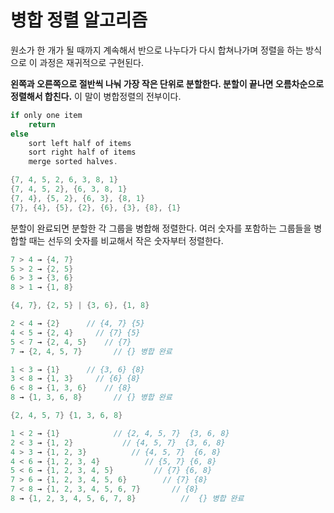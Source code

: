 # 병합 정렬 알고리즘

원소가 한 개가 될 때까지 계속해서 반으로 나누다가 다시 합쳐나가며 정렬을 하는 방식으로 이 과정은 재귀적으로 구현된다.

**왼쪽과 오른쪽으로 절반씩 나눠 가장 작은 단위로 분할한다. 분할이 끝나면 오름차순으로 정렬해서 합친다.** 이 말이 병합정렬의 전부이다.

```c
if only one item
    return
else
    sort left half of items
    sort right half of items
    merge sorted halves.
```

```c
{7, 4, 5, 2, 6, 3, 8, 1}
{7, 4, 5, 2}, {6, 3, 8, 1}
{7, 4}, {5, 2}, {6, 3}, {8, 1}
{7}, {4}, {5}, {2}, {6}, {3}, {8}, {1}
```

분할이 완료되면 분할한 각 그룹을 병합해 정렬한다.
여러 숫자를 포함하는 그룹들을 병합할 때는 선두의 숫자를 비교해서 작은 숫자부터 정렬한다.

```c
7 > 4 → {4, 7}
5 > 2 → {2, 5}
6 > 3 → {3, 6}
8 > 1 → {1, 8}

{4, 7}, {2, 5} | {3, 6}, {1, 8}

2 < 4 → {2}      // {4, 7} {5}
4 < 5 → {2, 4}     // {7} {5}
5 < 7 → {2, 4, 5}    // {7}
7 → {2, 4, 5, 7}       // {} 병합 완료

1 < 3 → {1}      // {3, 6} {8}
3 < 8 → {1, 3}     // {6} {8}
6 < 8 → {1, 3, 6}    // {8}
8 → {1, 3, 6, 8}       // {} 병합 완료

{2, 4, 5, 7} {1, 3, 6, 8}

1 < 2 → {1}            // {2, 4, 5, 7}  {3, 6, 8}
2 < 3 → {1, 2}           // {4, 5, 7}  {3, 6, 8}
4 > 3 → {1, 2, 3}          // {4, 5, 7}  {6, 8}
4 < 6 → {1, 2, 3, 4}          // {5, 7} {6, 8}
5 < 6 → {1, 2, 3, 4, 5}         // {7} {6, 8}
7 > 6 → {1, 2, 3, 4, 5, 6}        // {7} {8}
7 < 8 → {1, 2, 3, 4, 5, 6, 7}       // {8}
8 → {1, 2, 3, 4, 5, 6, 7, 8}          //  {} 병합 완료
```
